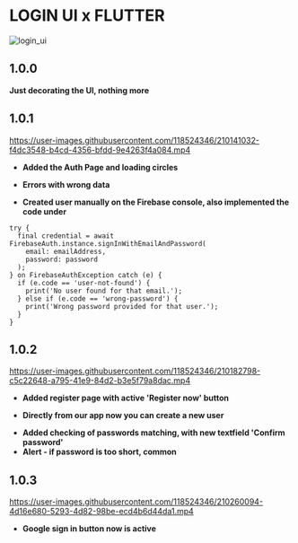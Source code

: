 # LOGIN UI x FLUTTER

![login_ui](https://user-images.githubusercontent.com/118524346/209577389-23b844f4-5001-44d5-b5df-c4ba3d9738be.jpg)

## 1.0.0
**Just decorating the UI, nothing more**

## 1.0.1

https://user-images.githubusercontent.com/118524346/210141032-f4dc3548-b4cd-4356-bfdd-9e4263f4a084.mp4

- **Added the Auth Page and loading circles**
* **Errors with wrong data**
+ **Created user manually on the Firebase console, also implemented the code under**

```
try {
  final credential = await FirebaseAuth.instance.signInWithEmailAndPassword(
    email: emailAddress,
    password: password
  );
} on FirebaseAuthException catch (e) {
  if (e.code == 'user-not-found') {
    print('No user found for that email.');
  } else if (e.code == 'wrong-password') {
    print('Wrong password provided for that user.');
  }
}
```

## 1.0.2

https://user-images.githubusercontent.com/118524346/210182798-c5c22648-a795-41e9-84d2-b3e5f79a8dac.mp4

- **Added register page with active 'Register now' button**
* **Directly from our app now you can create a new user**
+ **Added checking of passwords matching, with new textfield 'Confirm password'**
+ **Alert - if password is too short, common**

## 1.0.3

https://user-images.githubusercontent.com/118524346/210260094-4d16e680-5293-4d82-98be-ecd4b6d44da1.mp4

- **Google sign in button now is active**